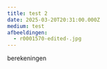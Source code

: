 ```yaml
---
title: test 2
date: 2025-03-20T20:31:00.000Z
medium: test
afbeeldingen:
  - r0001570-edited-.jpg
---
```

berekeningen
